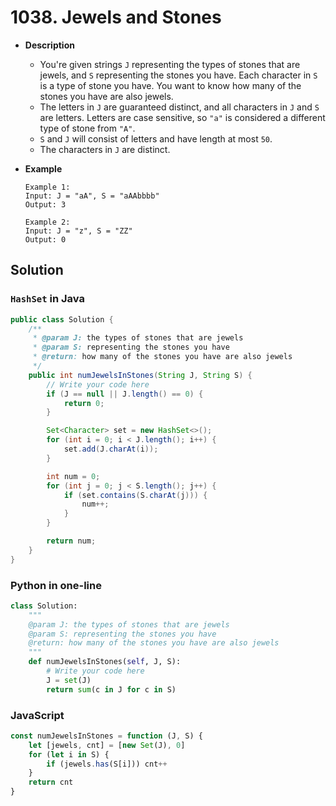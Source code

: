 # 1038. Jewels and Stones

- **Description**
    - You're given strings `J` representing the types of stones that are jewels, and `S` representing the stones you have. Each character in `S` is a type of stone you have. You want to know how many of the stones you have are also jewels.
    - The letters in `J` are guaranteed distinct, and all characters in `J` and `S` are letters. Letters are case sensitive, so `"a"` is considered a different type of stone from `"A"`.
    - `S` and `J` will consist of letters and have length at most `50`.
    - The characters in `J` are distinct.
- **Example**

    ```
    Example 1:
    Input: J = "aA", S = "aAAbbbb"
    Output: 3
    ```

    ```
    Example 2:
    Input: J = "z", S = "ZZ"
    Output: 0
    ```

## Solution

### `HashSet` in Java

```java
public class Solution {
    /**
     * @param J: the types of stones that are jewels
     * @param S: representing the stones you have
     * @return: how many of the stones you have are also jewels
     */
    public int numJewelsInStones(String J, String S) {
        // Write your code here
        if (J == null || J.length() == 0) {
            return 0;
        }

        Set<Character> set = new HashSet<>();
        for (int i = 0; i < J.length(); i++) {
            set.add(J.charAt(i));
        }

        int num = 0;
        for (int j = 0; j < S.length(); j++) {
            if (set.contains(S.charAt(j))) {
                num++;
            }
        }

        return num;
    }
}
```


### Python in one-line

```python
class Solution:
    """
    @param J: the types of stones that are jewels
    @param S: representing the stones you have
    @return: how many of the stones you have are also jewels
    """
    def numJewelsInStones(self, J, S):
        # Write your code here
        J = set(J)
        return sum(c in J for c in S)

```

### JavaScript

```javascript
const numJewelsInStones = function (J, S) {
    let [jewels, cnt] = [new Set(J), 0]
    for (let i in S) {
        if (jewels.has(S[i])) cnt++
    }
    return cnt
}

```
